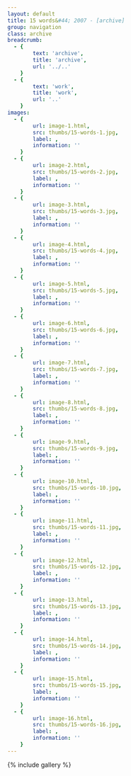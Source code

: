```yaml
---
layout: default
title: 15 words&#44; 2007 - [archive]
group: navigation
class: archive
breadcrumb:
  - {
  		text: 'archive',
  		title: 'archive',
  		url: '../..'
	}
  - {
  		text: 'work',
  		title: 'work',
  		url: '..'
	}
images:
  - {
		url: image-1.html, 
		src: thumbs/15-words-1.jpg,
		label: ,
		information: ''
	}
  - {
		url: image-2.html, 
		src: thumbs/15-words-2.jpg,
		label: ,
		information: ''
	}
  - {
		url: image-3.html, 
		src: thumbs/15-words-3.jpg,
		label: ,
		information: ''
	}
  - {
		url: image-4.html, 
		src: thumbs/15-words-4.jpg,
		label: ,
		information: ''
	}
  - {
		url: image-5.html, 
		src: thumbs/15-words-5.jpg,
		label: ,
		information: ''
	}
  - {
		url: image-6.html, 
		src: thumbs/15-words-6.jpg,
		label: ,
		information: ''
	}
  - {
		url: image-7.html, 
		src: thumbs/15-words-7.jpg,
		label: ,
		information: ''
	}
  - {
		url: image-8.html, 
		src: thumbs/15-words-8.jpg,
		label: ,
		information: ''
	}
  - {
		url: image-9.html, 
		src: thumbs/15-words-9.jpg,
		label: ,
		information: ''
	}
  - {
		url: image-10.html, 
		src: thumbs/15-words-10.jpg,
		label: ,
		information: ''
	}
  - {
		url: image-11.html, 
		src: thumbs/15-words-11.jpg,
		label: ,
		information: ''
	}
  - {
		url: image-12.html, 
		src: thumbs/15-words-12.jpg,
		label: ,
		information: ''
	}
  - {
		url: image-13.html, 
		src: thumbs/15-words-13.jpg,
		label: ,
		information: ''
	}
  - {
		url: image-14.html, 
		src: thumbs/15-words-14.jpg,
		label: ,
		information: ''
	}
  - {
		url: image-15.html, 
		src: thumbs/15-words-15.jpg,
		label: ,
		information: ''
	}
  - {
		url: image-16.html, 
		src: thumbs/15-words-16.jpg,
		label: ,
		information: ''
	}
---
```


{% include gallery %}
